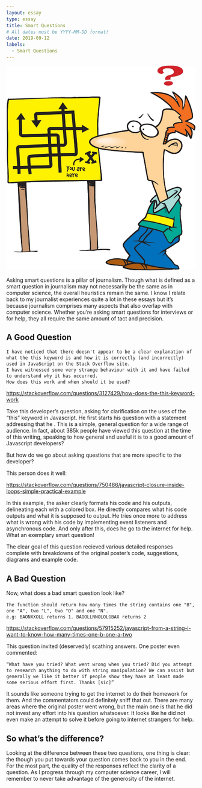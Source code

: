 ```yaml
---
layout: essay
type: essay
title: Smart Questions
# All dates must be YYYY-MM-DD format!
date: 2019-09-12
labels:
  - Smart Questions
---
```


<img class="ui medium left floated image" src="../images/Confused-Student-Clipart.jpg">

Asking smart questions is a pillar of journalism. Though what is defined as a smart question in journalism may not necessarily be the same as in computer science, the overall heuristics remain the same. I know I relate back to my journalist experiences quite a lot in these essays but it’s because journalism comprises many aspects that also overlap with computer science. Whether you’re asking smart questions for interviews or for help, they all require the same amount of tact and precision.

## A Good Question
```
I have noticed that there doesn't appear to be a clear explanation of what the this keyword is and how it is correctly (and incorrectly) used in JavaScript on the Stack Overflow site.
I have witnessed some very strange behaviour with it and have failed to understand why it has occurred.
How does this work and when should it be used?
```
https://stackoverflow.com/questions/3127429/how-does-the-this-keyword-work

Take this developer’s question, asking for clarification on the uses of the “this” keyword in Javascript. He first starts his question with a statement addressing that he . This is a simple, general question for a wide range of audience. In fact, about 385k people have viewed this question at the time of this writing, speaking to how general and useful it is to a good amount of Javascript developers?

But how do we go about asking questions that are more specific to the developer?

This person does it well: 


https://stackoverflow.com/questions/750486/javascript-closure-inside-loops-simple-practical-example

In this example, the asker clearly formats his code and his outputs, delineating each with a colored box. He directly compares what his code outputs and what it is supposed to output. He tries once more to address what is wrong with his code by implementing event listeners and asynchronous code. And only after this, does he go to the internet for help. What an exemplary smart question!

The clear goal of this question recieved various detailed responses complete with breakdowns of the original poster’s code, suggestions, diagrams and example code.

## A Bad Question

Now, what does a bad smart question look like?
```
The function should return how many times the string contains one "B", one "A", two "L", two "O" and one "N".
e.g: BAONXXOLL returns 1. BAOOLLNNOLOLGBAX returns 2
```
https://stackoverflow.com/questions/57915252/javascript-from-a-string-i-want-to-know-how-many-times-one-b-one-a-two

This question invited (deservedly) scathing answers. One poster even commented:
```
“What have you tried? What went wrong when you tried? Did you attempt to research anything to do with string manipulation? We can assist but generally we like it better if people show they have at least made some serious effort first. Thanks [sic]”

```

It sounds like someone trying to get the internet to do their homework for them. And the commentators could definitely sniff that out. There are many areas where the original poster went wrong, but the main one is that he did not invest any effort into his question whatsoever. It looks like he did not even make an attempt to solve it before going to internet strangers for help. 

## So what’s the difference?

Looking at the difference between these two questions, one thing is clear: the though you put towards your question comes back to you in the end. For the most part, the quality of the responses reflect the clarity of a question. As I progress through my computer science career, I will remember to never take advantage of the generosity of the internet. 

